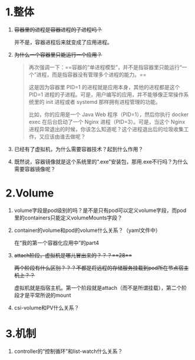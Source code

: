 # 1.整体

1. ~~容器里的进程是容器进程的子进程吗？~~

   并不是，容器进程后来就变成了应用进程。

2. ~~为什么一个容器里只能运行一个应用？~~

   > 再次强调一下：==容器的“单进程模型”，并不是指容器里只能运行“一个”进程，而是指容器没有管理多个进程的能力。==
   >
   > 这是因为容器里 PID=1 的进程就是应用本身，其他的进程都是这个 PID=1 进程的子进程。可是，用户编写的应用，并不能够像正常操作系统里的 init 进程或者 systemd 那样拥有进程管理的功能。
   >
   > 比如，你的应用是一个 Java Web 程序（PID=1），然后你执行 docker exec 在后台启动了一个 Nginx 进程（PID=3）。可是，当这个 Nginx 进程异常退出的时候，你该怎么知道呢？这个进程退出后的垃圾收集工作，又应该由谁去做呢？

3. 已经有了虚拟机，为什么需要容器技术？起到什么作用？

2. 既然说，容器镜像就是这个系统里的“.exe”安装包，那用.exe不行吗？为什么需要容器镜像呢？



# 2.Volume

1. volume字段是pod级别的吗？是不是只有pod可以定义volume字段，而pod里的containers只能定义volumeMounts字段？

1. container的volume和pod的volume什么关系？（yaml文件中）

   在“我的第一个容器化应用中”的part4
   
1. ~~attach阶段，虚拟机是哪儿冒出来的？？？==28==~~

   ~~两个阶段有什么区别？？？不都是将远程的存储服务挂载到pod所在节点宿主机上？？~~
   
   虚拟机就是指宿主机。第一个阶段就是attach（而不是所谓挂载），第二个阶段才是平常所说的mount
   
1. csi-volume和PV什么关系？





# 3.机制

1. controller的“控制循环”和list-watch什么关系？